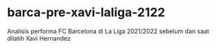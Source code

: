 # barca-pre-xavi-laliga-2122
Analisis performa FC Barcelona di La Liga 2021/2022 sebelum dan saat dilatih Xavi Hernandez
